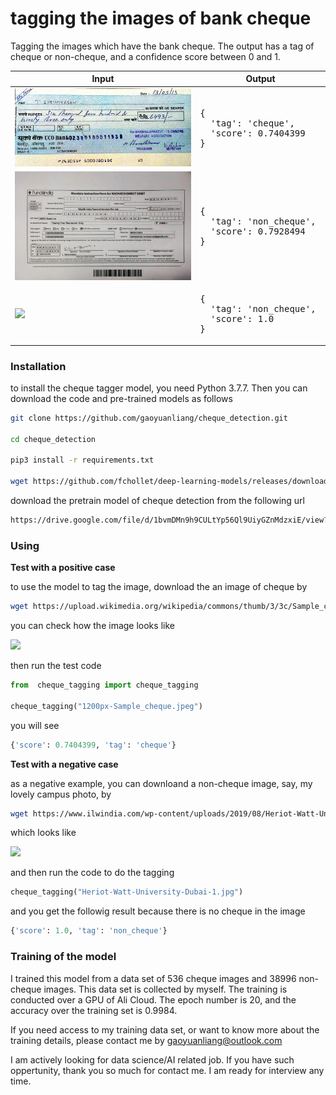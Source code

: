 # tagging the images of bank cheque

Tagging the images which have the bank cheque. The output has a tag of cheque or non-cheque, and a confidence score between 0 and 1.

<table>
  <thead>
    <tr>
      <th>Input</th>
      <th>Output</th>
    </tr>
  </thead>
  <tr>
    <td>
      <img src="https://github.com/gaoyuanliang/cheque_detection/raw/master/WeChat%20Screenshot_20200820081723.png" width="400">
    </td>
    <td>
      <pre>
{
  'tag': 'cheque', 
  'score': 0.7404399
}
</pre>
    </td>
  </tr>
  <tr>
    <td>
      <img src="https://github.com/gaoyuanliang/cheque_detection/raw/master/WeChat%20Screenshot_20200820081825.png" width="400">
    </td>
    <td>
      <pre>
{
  'tag': 'non_cheque', 
  'score': 0.7928494
}
</pre>
    </td>
  </tr>
  <tr>
    <td>
      <img src="https://www.ilwindia.com/wp-content/uploads/2019/08/Heriot-Watt-University-Dubai-1.jpg" height="200">
    </td>
    <td>
      <pre>
{
  'tag': 'non_cheque', 
  'score': 1.0
}
</pre>
    </td>
  </tr>
</table>


### Installation

to install the cheque tagger model, you need Python 3.7.7. Then you can download the code and pre-trained models as follows

```bash
git clone https://github.com/gaoyuanliang/cheque_detection.git

cd cheque_detection

pip3 install -r requirements.txt

wget https://github.com/fchollet/deep-learning-models/releases/download/v0.4/xception_weights_tf_dim_ordering_tf_kernels_notop.h5
```

download the pretrain model of cheque detection from the following url

```bash
https://drive.google.com/file/d/1bvmDMn9h9CULtYp56Ql9UiyGZnMdzxiE/view?usp=sharing
```

### Using

**Test with a positive case**

to use the model to tag the image, download the an image of cheque by 

```bash
wget https://upload.wikimedia.org/wikipedia/commons/thumb/3/3c/Sample_cheque.jpeg/1200px-Sample_cheque.jpeg
```

you can check how the image looks like

<img src="https://upload.wikimedia.org/wikipedia/commons/thumb/3/3c/Sample_cheque.jpeg/1200px-Sample_cheque.jpeg" height="200">

then run the test code

```python
from  cheque_tagging import cheque_tagging

cheque_tagging("1200px-Sample_cheque.jpeg")
```

you will see

```python
{'score': 0.7404399, 'tag': 'cheque'}
```

**Test with a negative case**

as a negative example, you can downloand a non-cheque image, say, my lovely campus photo, by 

```bash
wget https://www.ilwindia.com/wp-content/uploads/2019/08/Heriot-Watt-University-Dubai-1.jpg
```

which looks like 

<img src="https://www.ilwindia.com/wp-content/uploads/2019/08/Heriot-Watt-University-Dubai-1.jpg" height="200">

and then run the code to do the tagging

```python
cheque_tagging("Heriot-Watt-University-Dubai-1.jpg")
```

and you get the followig result because there is no cheque in the image

```python
{'score': 1.0, 'tag': 'non_cheque'}
```

### Training of the model

I trained this model from a data set of 536 cheque images and 38996 non-cheque images. This data set is collected by myself. The training is conducted over a GPU of Ali Cloud. The epoch number is 20, and the accuracy over the training set is 0.9984.

If you need access to my training data set, or want to know more about the training details, please contact me by gaoyuanliang@outlook.com 

I am actively looking for data science/AI related job. If you have such oppertunity, thank you so much for contact me. I am ready for interview any time.
